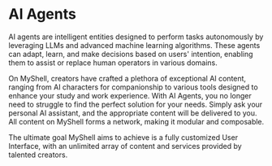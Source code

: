 # AI Agents

AI agents are intelligent entities designed to perform tasks autonomously by leveraging LLMs and advanced machine learning algorithms. These agents can adapt, learn, and make decisions based on users' intention, enabling them to assist or replace human operators in various domains.

On MyShell, creators have crafted a plethora of exceptional AI content, ranging from AI characters for companionship to various tools designed to enhance your study and work experience. With AI Agents, you no longer need to struggle to find the perfect solution for your needs. Simply ask your personal AI assistant, and the appropriate content will be delivered to you. All content on MyShell forms a network, making it modular and composable.

The ultimate goal MyShell aims to achieve is a fully customized User Interface, with an unlimited array of content and services provided by talented creators.